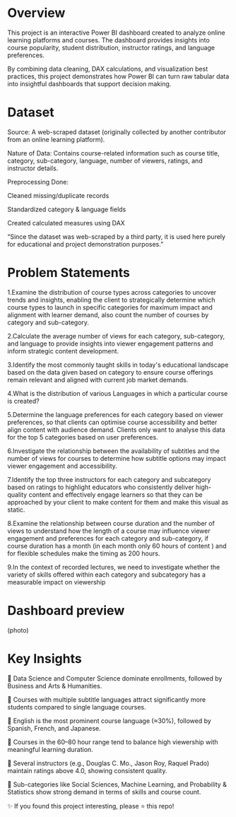 # Overview

This project is an interactive Power BI dashboard created to analyze online learning platforms and courses.
The dashboard provides insights into course popularity, student distribution, instructor ratings, and language preferences.


By combining data cleaning, DAX calculations, and visualization best practices, this project demonstrates how Power BI can turn raw tabular data into insightful dashboards that support decision making.

# Dataset


Source: A web-scraped dataset (originally collected by another contributor from an online learning platform).

Nature of Data: Contains course-related information such as course title, category, sub-category, language, number of viewers, ratings, and instructor details.

Preprocessing Done:

Cleaned missing/duplicate records

Standardized category & language fields

Created calculated measures using DAX 

“Since the dataset was web-scraped by a third party, it is used here purely for educational and project demonstration purposes.”


# Problem Statements

1.Examine the distribution of course types across categories to uncover trends and insights, enabling the client to strategically determine which course types to launch in specific categories for maximum impact and alignment with learner demand, also count the number of courses by category and sub-category.


2.Calculate the average number of views for each category, sub-category, and language to provide insights into viewer engagement patterns and inform strategic content development.


3.Identify the most commonly taught skills in today's educational landscape based on the data given based on category to ensure course offerings remain relevant and aligned with current job market demands.


4.What is the distribution of various Languages  in which a particular course is  created?


5.Determine the language preferences for each category based on viewer preferences, so that clients can optimise course accessibility and better align content with audience demand. Clients only want to analyse this data for the top 5 categories based on user preferences.


6.Investigate the relationship between the availability of subtitles and the number of views for courses to determine how subtitle options may impact viewer engagement and accessibility.


7.Identify the top three instructors for each category and subcategory based on ratings   to highlight educators who consistently deliver high-quality content and effectively engage learners so that they can be approached by your client to make content for them and make this visual as static.


8.Examine the relationship between course duration and the number of views to understand how the length of a course may influence viewer engagement and preferences for each category and sub-category, if course duration has a month (in each month only 60 hours of content ) and for flexible schedules make the timing as 200 hours.


9.In the context of recorded lectures, we need to investigate whether the variety of skills offered within each category and subcategory has a measurable impact on viewership

# Dashboard preview

(photo)

# Key Insights

📌 Data Science and Computer Science dominate enrollments, followed by Business and Arts & Humanities.

📌 Courses with multiple subtitle languages attract significantly more students compared to single language courses.

📌 English is the most prominent course language (≈30%), followed by Spanish, French, and Japanese.

📌 Courses in the 60–80 hour range tend to balance high viewership with meaningful learning duration.

📌 Several instructors (e.g., Douglas C. Mo., Jason Roy, Raquel Prado) maintain ratings above 4.0, showing consistent quality.

📌 Sub-categories like Social Sciences, Machine Learning, and Probability & Statistics show strong demand in terms of skills and course count.

 
 
✨ If you found this project interesting, please ⭐ this repo!


